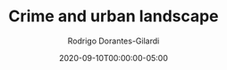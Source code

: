 ---
title: "Crime and urban landscape"
author: ["Rodrigo Dorantes-Gilardi"]
date: 2020-09-10T00:00:00-05:00
draft: false
toc: true
tags: ["network science", "crime"]
---